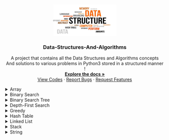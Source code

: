 ﻿<a name="readme-top"></a>

<!-- PROJECT LOGO -->
<br />
<div align="center">
  <a href="https://github.com/ankitguptamdp/Data-Structures-And-Algorithms/">
    <img src="Resources/Images/Data-Structures-And-Algorithms.jpg" alt="Logo" width="200" height="100">
  </a>

  <h3 align="center">Data-Structures-And-Algorithms</h3>

  <p align="center">
    A project that contains all the Data Structures and Algorithms concepts 
    <br />
    And solutions to various problems in Python3 stored in a structured manner !
    <br />
    <a href="https://github.com/ankitguptamdp/Data-Structures-And-Algorithms/tree/main/Documents/"><strong>Explore the docs »</strong></a>
    <br />
    <a href="https://github.com/ankitguptamdp/Data-Structures-And-Algorithms/tree/main/Codes/">View Codes</a>
    ·
    <a href="mailto:ankitguptamdp@gmail.com">Report Bugs</a>
    ·
    <a href="mailto:ankitguptamdp@gmail.com">Request Features</a>
  </p>
</div>

<details>
<summary>Array</summary>

| #                                    | Problem                                                                                                                                                           | Solution                                                                                                                                                                                         | Difficulty | Status | Tags                              |
|--------------------------------------|-------------------------------------------------------------------------------------------------------------------------------------------------------------------|--------------------------------------------------------------------------------------------------------------------------------------------------------------------------------------------------|------------|--------|-----------------------------------|
| [0026](https://youtu.be/DEJAZBq0FDA) | [Remove Duplicates From Sorted Array](https://leetcode.com/problems/remove-duplicates-from-sorted-array/)                                                         | [Python3](https://github.com/ankitguptamdp/Data-Structures-And-Algorithms/blob/main/Codes/Array/0026%20-%20Remove%20Duplicates%20From%20Sorted%20Array.py)                                       | Easy       | Solved | Array, Two Pointers               |
| [0027](https://youtu.be/Pcd1ii9P9ZI) | [Remove Element](https://leetcode.com/problems/remove-element/)                                                                                                   | [Python3](https://github.com/ankitguptamdp/Data-Structures-And-Algorithms/blob/main/Codes/Array/0027%20-%20Remove%20Element.py)                                                                  | Easy       | Solved | Array, Two Pointers               |
| [0054](https://youtu.be/BJnMZNwUk1M) | [Spiral Matrix](https://leetcode.com/problems/spiral-matrix/)                                                                                                     | [Python3](https://github.com/ankitguptamdp/Data-Structures-And-Algorithms/blob/main/Codes/Array/0054%20-%20Spiral%20Matrix.py)                                                                   | Medium     | Solved | Array, Matrix, Simulation         |
| [1470](https://youtu.be/IvIKD_EU8BY) | [Shuffle The Array](https://leetcode.com/problems/shuffle-the-array/)                                                                                             | [Python3](https://github.com/ankitguptamdp/Data-Structures-And-Algorithms/blob/main/Codes/Array/1470%20-%20Shuffle%20The%20Array.py)                                                             | Easy       | Solved | Array                             |
| [1512](https://youtu.be/BqhDFUo1rjs) | [Number Of Good Pairs](https://leetcode.com/problems/number-of-good-pairs/)                                                                                       | [Python3](https://github.com/ankitguptamdp/Data-Structures-And-Algorithms/blob/main/Codes/Array/1512%20-%20Number%20Of%20Good%20Pairs.py)                                                        | Easy       | Solved | Array, Counting, Hash Table, Math |
| [1672](https://youtu.be/Aap1zzi70Pg) | [Richest Customer Wealth](https://leetcode.com/problems/richest-customer-wealth/)                                                                                 | [Python3](https://github.com/ankitguptamdp/Data-Structures-And-Algorithms/blob/main/Codes/Array/1672%20-%20Richest%20Customer%20Wealth.py)                                                       | Easy       | Solved | Array, Matrix                     |
| [1920](https://youtu.be/1svjL7Docuo) | [Build Array From Permutation](https://leetcode.com/problems/build-array-from-permutation/)                                                                       | [Python3](https://github.com/ankitguptamdp/Data-Structures-And-Algorithms/blob/main/Codes/Array/1920%20-%20Build%20Array%20From%20Permutation.py)                                                | Easy       | Solved | Array, Simulation                 |
| [1929](https://youtu.be/68isPRHgcFQ) | [Concatenation Of Array](https://leetcode.com/problems/concatenation-of-array/)                                                                                   | [Python3](https://github.com/ankitguptamdp/Data-Structures-And-Algorithms/blob/main/Codes/Array/1929%20-%20Concatenation%20Of%20Array.py)                                                        | Easy       | Solved | Array, Simulation                 |
| [2011](https://youtu.be/fd0n3ubk5uo) | [Final Value Of Variable After Performing Operations](https://leetcode.com/problems/final-value-of-variable-after-performing-operations/)                         | [Python3](https://github.com/ankitguptamdp/Data-Structures-And-Algorithms/blob/main/Codes/Array/2011%20-%20Final%20Value%20Of%20Variable%20After%20Performing%20Operations.py)                   | Easy       | Solved | Array, Simulation, String         |
| [2942](https://youtu.be/gJCrdytYtDY) | [Find Words Containing Character](https://leetcode.com/problems/find-words-containing-character/)                                                                 | [Python3](https://github.com/ankitguptamdp/Data-Structures-And-Algorithms/blob/main/Codes/Array/2942%20-%20Find%20Words%20Containing%20Character.py)                                             | Easy       | Solved | Array, String                     |
| [3190](https://youtu.be/b-UBMai1bGM) | [Find Minimum Operations To Make All Elements Divisible By Three](https://leetcode.com/problems/find-minimum-operations-to-make-all-elements-divisible-by-three/) | [Python3](https://github.com/ankitguptamdp/Data-Structures-And-Algorithms/blob/main/Codes/Array/3190%20-%20Find%20Minimum%20Operations%20To%20Make%20All%20Elements%20Divisible%20By%20Three.py) | Easy       | Solved | Array, Math                       |
| [3467](https://youtu.be/AUKH91yA9Ww) | [Transform Array By Parity](https://leetcode.com/problems/transform-array-by-parity/)                                                                             | [Python3](https://github.com/ankitguptamdp/Data-Structures-And-Algorithms/blob/main/Codes/Array/3467%20-%20Transform%20Array%20By%20Parity.py)                                                   | Easy       | Solved | Array, Counting, Sorting          |

</details>

<details>
<summary>Binary Search</summary>

| #    | Problem                                                                                         | Solution                                                                                                                                                        | Difficulty | Status | Tags                         |
|------|-------------------------------------------------------------------------------------------------|-----------------------------------------------------------------------------------------------------------------------------------------------------------------|------------|--------|------------------------------|
| 0033 | [Search In Rotated Sorted Array](https://leetcode.com/problems/search-in-rotated-sorted-array/) | [Python3](https://github.com/ankitguptamdp/Data-Structures-And-Algorithms/blob/main/Codes/Binary%20Search/0033%20-%20Search%20In%20Rotated%20Sorted%20Array.py) | Medium     | Solved | Array, Binary Search         |
| 0074 | [Search A 2D Matrix](https://leetcode.com/problems/search-a-2d-matrix/)                         | [Python3](https://github.com/ankitguptamdp/Data-Structures-And-Algorithms/blob/main/Codes/Binary%20Search/0074%20-%20Search%20A%202D%20Matrix.py)               | Medium     | Solved | Array, Binary Search, Matrix |

</details>

<details>
<summary>Binary Search Tree</summary>

| #    | Problem                                                                                                                 | Solution                                                                                                                                                                               | Difficulty | Status | Tags                            |
|------|-------------------------------------------------------------------------------------------------------------------------|----------------------------------------------------------------------------------------------------------------------------------------------------------------------------------------|------------|--------|---------------------------------|
| 0108 | [Convert Sorted Array To Binary Search Tree](https://leetcode.com/problems/convert-sorted-array-to-binary-search-tree/) | [Python3](https://github.com/ankitguptamdp/Data-Structures-And-Algorithms/blob/main/Codes/Binary%20Search%20Tree/0108%20-%20Convert%20Sorted%20Array%20To%20Binary%20Search%20Tree.py) | Easy       | Solved | Array, Divide and Conquer, Tree |
| 0173 | [Binary Search Tree Iterator](https://leetcode.com/problems/binary-search-tree-iterator/)                               | [Python3](https://github.com/ankitguptamdp/Data-Structures-And-Algorithms/blob/main/Codes/Binary%20Search%20Tree/0173%20-%20Binary%20Search%20Tree%20Iterator.py)                      | Medium     | Solved | Stack, Tree, Design             |
| 0230 | [Kth Smallest Element In A BST](https://leetcode.com/problems/kth-smallest-element-in-a-bst/)                           | [Python3](https://github.com/ankitguptamdp/Data-Structures-And-Algorithms/blob/main/Codes/Binary%20Search%20Tree/0230%20-%20Kth%20Smallest%20Element%20In%20A%20BST.py)                | Medium     | Solved | Tree, Depth-First Search        |

</details>

<details>
<summary>Depth-First Search</summary>

| #    | Problem                                                                                   | Solution                                                                                                                                                        | Difficulty | Status | Tags                      |
|------|-------------------------------------------------------------------------------------------|-----------------------------------------------------------------------------------------------------------------------------------------------------------------|------------|--------|---------------------------|
| 0110 | [Balanced Binary Tree](https://leetcode.com/problems/balanced-binary-tree/)               | [Python3](https://github.com/ankitguptamdp/Data-Structures-And-Algorithms/blob/main/Codes/Depth-First%20Search/0110%20-%20Balanced%20Binary%20Tree.py)          | Easy       | Solved | Tree, Depth-First Search  |
| 0226 | [Invert Binary Tree](https://leetcode.com/problems/invert-binary-tree/)                   | [Python3](https://github.com/ankitguptamdp/Data-Structures-And-Algorithms/blob/main/Codes/Depth-First%20Search/0226%20-%20Invert%20Binary%20Tree.py)            | Easy       | Solved | Tree, Depth-First Search  |
| 0417 | [Pacific Atlantic Water Flow](https://leetcode.com/problems/pacific-atlantic-water-flow/) | [Python3](https://github.com/ankitguptamdp/Data-Structures-And-Algorithms/blob/main/Codes/Depth-First%20Search/0417%20-%20Pacific%20Atlantic%20Water%20Flow.py) | Medium     | Solved | Array, Depth-First Search |
| 0543 | [Diameter Of Binary Tree](https://leetcode.com/problems/diameter-of-binary-tree/)         | [Python3](https://github.com/ankitguptamdp/Data-Structures-And-Algorithms/blob/main/Codes/Depth-First%20Search/0543%20-%20Diameter%20Of%20Binary%20Tree.py)     | Easy       | Solved | Tree, Depth-First Search  |

</details>

<details>
<summary>Greedy</summary>

| #    | Problem                                                         | Solution                                                                                                                         | Difficulty | Status | Tags                      |
|------|-----------------------------------------------------------------|----------------------------------------------------------------------------------------------------------------------------------|------------|--------|---------------------------|
| 0621 | [Task Scheduler](https://leetcode.com/problems/task-scheduler/) | [Python3](https://github.com/ankitguptamdp/Data-Structures-And-Algorithms/blob/main/Codes/Greedy/0621%20-%20Task%20Scheduler.py) | Medium     | Solved | Array, Hash Table, Greedy |

</details>

<details>
<summary>Hash Table</summary>

| #                                                        | Problem                                                                                                                                     | Solution                                                                                                                                                                               | Difficulty | Status | Tags                              |
|----------------------------------------------------------|---------------------------------------------------------------------------------------------------------------------------------------------|----------------------------------------------------------------------------------------------------------------------------------------------------------------------------------------|------------|--------|-----------------------------------|
| 0202                                                     | [Happy Number](https://leetcode.com/problems/happy-number/)                                                                                 | [Python3](https://github.com/ankitguptamdp/Data-Structures-And-Algorithms/blob/main/Codes/Hash%20Table/0202%20-%20Happy%20Number.py)                                                   | Easy       | Solved | Hash Table, Math, Two Pointers    |
| [0219](https://youtu.be/ypn0aZ0nrL4?si=43vkBM_l-RHIo5xo) | [Contains Duplicate II](https://leetcode.com/problems/contains-duplicate-ii/)                                                               | [Python3](https://github.com/ankitguptamdp/Data-Structures-And-Algorithms/blob/main/Codes/Hash%20Table/0219%20-%20Contains%20Duplicate%20II.py)                                        | Easy       | Solved | Array, Hash Table, Sliding Window |
| [0290](https://youtu.be/W_akoecmCbM?si=XRVqad2jdyEclaMs) | [Word Pattern](https://leetcode.com/problems/word-pattern/)                                                                                 | [Python3](https://github.com/ankitguptamdp/Data-Structures-And-Algorithms/blob/main/Codes/Hash%20Table/0290%20-%20Word%20Pattern.py)                                                   | Easy       | Solved | Hash Table, String                |
| 2131                                                     | [Longest Palindrome By Concatenating Two Letter Words](https://leetcode.com/problems/longest-palindrome-by-concatenating-two-letter-words/) | [Python3](https://github.com/ankitguptamdp/Data-Structures-And-Algorithms/blob/main/Codes/Hash%20Table/2131%20-%20Longest%20Palindrome%20By%20Concatenating%20Two%20Letter%20Words.py) | Medium     | Solved | Array, Hash Table, String         |

</details>

<details>
<summary>Linked List</summary>

| #    | Problem                                                                                             | Solution                                                                                                                                                            | Difficulty | Status | Tags                             |
|------|-----------------------------------------------------------------------------------------------------|---------------------------------------------------------------------------------------------------------------------------------------------------------------------|------------|--------|----------------------------------|
| 0019 | [Remove Nth Node From End Of List](https://leetcode.com/problems/remove-nth-node-from-end-of-list/) | [Python3](https://github.com/ankitguptamdp/Data-Structures-And-Algorithms/blob/main/Codes/Linked%20List/0019%20-%20Remove%20Nth%20Node%20From%20End%20Of%20List.py) | Medium     | Solved | Linked List, Two Pointers        |
| 0148 | [Sort List](https://leetcode.com/problems/sort-list/)                                               | [Python3](https://github.com/ankitguptamdp/Data-Structures-And-Algorithms/blob/main/Codes/Linked%20List/0148%20-%20Sort%20List.py)                                  | Medium     | Solved | Linked List, Two Pointers        |
| 0234 | [Palindrome Linked List](https://leetcode.com/problems/palindrome-linked-list/)                     | [Python3](https://github.com/ankitguptamdp/Data-Structures-And-Algorithms/blob/main/Codes/Linked%20List/0234%20-%20Palindrome%20Linked%20List.py)                   | Easy       | Solved | Linked List, Two Pointers, Stack |
| 0328 | [Odd Even Linked List](https://leetcode.com/problems/odd-even-linked-list/)                         | [Python3](https://github.com/ankitguptamdp/Data-Structures-And-Algorithms/blob/main/Codes/Linked%20List/0328%20-%20Odd%20Even%20Linked%20List.py)                   | Medium     | Solved | Linked List                      |

</details>

<details>
<summary>Stack</summary>

| #                                                        | Problem                                                               | Solution                                                                                                                           | Difficulty | Status | Tags          |
|----------------------------------------------------------|-----------------------------------------------------------------------|------------------------------------------------------------------------------------------------------------------------------------|------------|--------|---------------|
| [0020](https://youtu.be/WTzjTskDFMg?si=D-FfOKHbkpe8c8vW) | [Valid Parentheses](https://leetcode.com/problems/valid-parentheses/) | [Python3](https://github.com/ankitguptamdp/Data-Structures-And-Algorithms/blob/main/Codes/Stack/0020%20-%20Valid%20Parentheses.py) | Easy       | Solved | String, Stack |
| [0155](https://youtu.be/qkLl7nAwDPo)                     | [Min Stack](https://leetcode.com/problems/min-stack/)                 | [Python3](https://github.com/ankitguptamdp/Data-Structures-And-Algorithms/blob/main/Codes/Stack/0155%20-%20Min%20Stack.py)         | Medium     | Solved | Stack, Design |

</details>

<details>
<summary>String</summary>

| #    | Problem                                                                       | Solution                                                                                                                                  | Difficulty | Status | Tags                     |
|------|-------------------------------------------------------------------------------|-------------------------------------------------------------------------------------------------------------------------------------------|------------|--------|--------------------------|
| 0014 | [Longest Common Prefix](https://leetcode.com/problems/longest-common-prefix/) | [Python3](https://github.com/ankitguptamdp/Data-Structures-And-Algorithms/blob/main/Codes/String/0014%20-%20Longest%20Common%20Prefix.py) | Easy       | Solved | String, Trie             |
| 0043 | [Multiply String](https://leetcode.com/problems/multiply-strings/)            | [Python3](https://github.com/ankitguptamdp/Data-Structures-And-Algorithms/blob/main/Codes/String/0043%20-%20Multiply%20Strings.py)        | Medium     | Solved | Math, String, Simulation |

</details>
